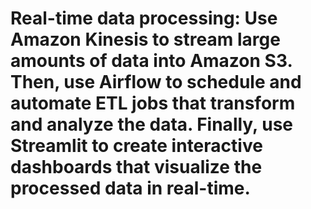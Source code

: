 #  Real-time data processing: Use Amazon Kinesis to stream large amounts of data into Amazon S3. Then, use Airflow to schedule and automate ETL jobs that transform and analyze the data. Finally, use Streamlit to create interactive dashboards that visualize the processed data in real-time.